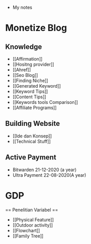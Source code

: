 * My notes

# Monetize Blog

## Knowledge
* [[Affirmation]]
* [[Hositng provider]]
* [[Ahref]]
* [[Seo Blog]]
* [[Finding Niche]]
* [[Generated Keyword]]
* [[Keyword Tips]]
* [[Content Tips]]
* [[Keywords tools Comparison]]
* [[Affiliate Programs]]

## Building Website

* [[Ide dan Konsep]]
* [[Technical Stuff]]

## Active Payment
* Bitwarden 21-12-2020 (a year)
* Ultra Payment 22-08-2020(A year)

# GDP

== Penelitian Variabel ==
* [[Physical Feature]]
* [[Outdoor activity]]
* [[Flowchart]]
* [[Family Tree]]
